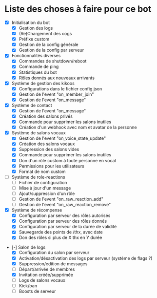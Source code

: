 # Liste des choses à faire pour ce bot

- [x] Initialisation du bot
	- [x] Gestion des logs
	- [x] (Re)Chargement des cogs
	- [x] Préfixe custom
	- [x] Gestion de la config générale
	- [x] Gestion de la config par serveur
- [x] Fonctionnalités diverses
	- [x] Commandes de shutdown/reboot
	- [x] Commande de ping
	- [x] Statistiques du bot
	- [x] Rôles donnés aux nouveaux arrivants
- [x] Système de gestion des kikoos
	- [x] Configurations dans le fichier config.json
	- [x] Gestion de l'event "on_member_join"
	- [x] Gestion de l'event "on_message"
- [x] Système de contact
	- [x] Gestion de l'event "on_message"
	- [x] Création des salons privés
	- [x] Commande pour supprimer les salons inutiles
	- [x] Création d'un webhook avec nom et avatar de la personne
- [x] Système de salons vocaux
	- [x] Gestion de l'event "on_voice_state_update"
	- [x] Création des salons vocaux
	- [x] Suppression des salons vides
	- [x] Commande pour supprimer les salons inutiles
	- [x] Don d'un rôle custom à toute personne en vocal
	- [x] Permissions pour les utilisateurs
	- [x] Format de nom custom
- [ ] Système de role-reactions
	- [ ] Fichier de configuration
	- [ ] Mise à jour d'un message
	- [ ] Ajout/suppression d'un rôle
	- [ ] Gestion de l'event "on_raw_reaction_add"
	- [ ] Gestion de l'event "on_raw_reaction_remove"
- [x] Système de récompense
	- [x] Configuration par serveur des rôles autorisés
	- [x] Configuration par serveur des rôles donnés
	- [x] Configuration par serveur de la durée de validité
	- [x] Sauvegarde des points de /thx, avec date
	- [x] Don des rôles si plus de X thx en Y durée
- [-] Salon de logs
	- [x] Configuration du salon par serveur
	- [x] Activation/désactivation des logs par serveur (système de flags ?) 
	- [x] Suppression/edition de messages
	- [ ] Départ/arrivée de membres
	- [x] Invitation créée/supprimée
	- [ ] Logs de salons vocaux
	- [ ] Kick/ban
	- [ ] Boosts de serveur